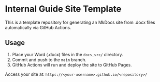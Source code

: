 # Internal Guide Site Template

This is a template repository for generating an MkDocs site from .docx files
automatically via GitHub Actions.

## Usage

1. Place your Word (.docx) files in the `docs_src/` directory.
2. Commit and push to the `main` branch.
3. GitHub Actions will run and deploy the site to GitHub Pages.

Access your site at:
`https://<your-username>.github.io/<repository>/`
